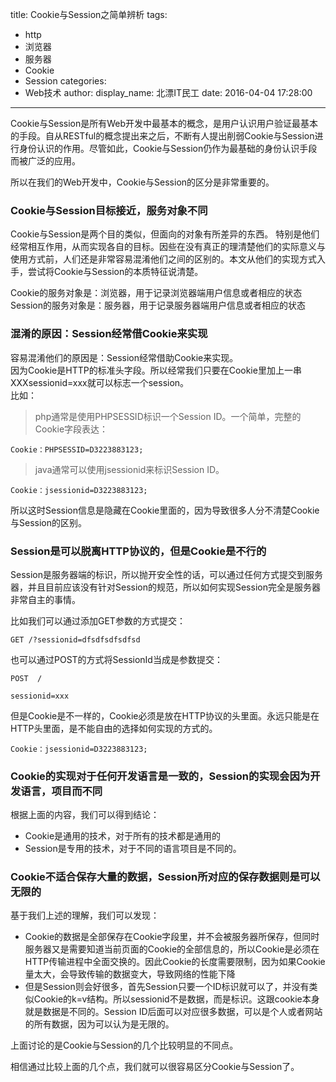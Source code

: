 title: Cookie与Session之简单辨析
tags:
  - http
  - 浏览器
  - 服务器
  - Cookie
  - Session
categories:
  - Web技术
author:
  display_name: 北漂IT民工
date: 2016-04-04 17:28:00
---
Cookie与Session是所有Web开发中最基本的概念，是用户认识用户验证最基本的手段。自从RESTful的概念提出来之后，不断有人提出削弱Cookie与Session进行身份认识的作用。尽管如此，Cookie与Session仍作为最基础的身份认识手段而被广泛的应用。

所以在我们的Web开发中，Cookie与Session的区分是非常重要的。

### Cookie与Session目标接近，服务对象不同

Cookie与Session是两个目的类似，但面向的对象有所差异的东西。
特别是他们经常相互作用，从而实现各自的目标。因些在没有真正的理清楚他们的实际意义与使用方式前，人们还是非常容易混淆他们之间的区别的。本文从他们的实现方式入手，尝试将Cookie与Session的本质特征说清楚。

Cookie的服务对象是：浏览器，用于记录浏览器端用户信息或者相应的状态
Session的服务对象是：服务器，用于记录服务器端用户信息或者相应的状态


### 混淆的原因：Session经常借Cookie来实现
容易混淆他们的原因是：Session经常借助Cookie来实现。  
因为Cookie是HTTP的标准头字段。所以经常我们只要在Cookie里加上一串
XXXsessionid=xxx就可以标志一个session。  
比如：

> php通常是使用PHPSESSID标识一个Session ID。一个简单，完整的Cookie字段表达：
```
Cookie：PHPSESSID=D3223883123;
```
> java通常可以使用jsessionid来标识Session ID。
```
Cookie：jsessionid=D3223883123;
```

所以这时Session信息是隐藏在Cookie里面的，因为导致很多人分不清楚Cookie与Session的区别。

### Session是可以脱离HTTP协议的，但是Cookie是不行的

Session是服务器端的标识，所以抛开安全性的话，可以通过任何方式提交到服务器，并且目前应该没有针对Session的规范，所以如何实现Session完全是服务器非常自主的事情。

比如我们可以通过添加GET参数的方式提交：

```
GET /?sessionid=dfsdfsdfsdfsd
```

也可以通过POST的方式将SessionId当成是参数提交：

```
POST  /

sessionid=xxx
```

但是Cookie是不一样的，Cookie必须是放在HTTP协议的头里面。永远只能是在HTTP头里面，是不能自由的选择如何实现的方式的。
```
Cookie：jsessionid=D3223883123;
```

### Cookie的实现对于任何开发语言是一致的，Session的实现会因为开发语言，项目而不同

根据上面的内容，我们可以得到结论：
* Cookie是通用的技术，对于所有的技术都是通用的
* Session是专用的技术，对于不同的语言项目是不同的。

### Cookie不适合保存大量的数据，Session所对应的保存数据则是可以无限的

基于我们上述的理解，我们可以发现：
* Cookie的数据是全部保存在Cookie字段里，并不会被服务器所保存，但同时服务器又是需要知道当前页面的Cookie的全部信息的，所以Cookie是必须在HTTP传输进程中全面交换的。因此Cookie的长度需要限制，因为如果Cookie量太大，会导致传输的数据变大，导致网络的性能下降
* 但是Session则会好很多，首先Session只要一个ID标识就可以了，并没有类似Cookie的k=v结构。所以sessionid不是数据，而是标识。这跟cookie本身就是数据是不同的。Session ID后面可以对应很多数据，可以是个人或者网站的所有数据，因为可以认为是无限的。

上面讨论的是Cookie与Session的几个比较明显的不同点。

相信通过比较上面的几个点，我们就可以很容易区分Cookie与Session了。